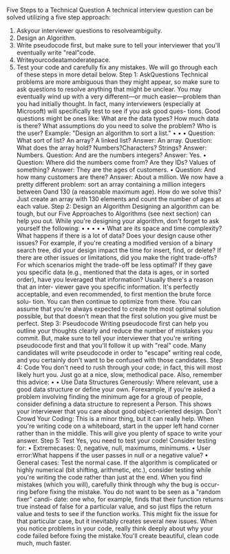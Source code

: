 Five Steps to a Technical Question
A technical interview question can be solved utilizing a five step approach:
1. Askyour interviewer questions to resolveambiguity.
2. Design an Algorithm.
3. Write pseudocode first, but make sure to tell your interviewer that you'll eventually write "real"code.
4. Writeyourcodeatamoderatepace.
5. Test your code and carefully fix any mistakes.
We will go through each of these steps in more detail below.
Step 1: AskQuestions
Technical problems are more ambiguous than they might appear, so make sure to ask questions to resolve anything that might be unclear. You may eventually wind up with a very different—or much easier—problem than you had initially thought. In fact, many interviewers (especially at Microsoft) will specifically test to see if you ask good ques- tions.
Good questions might be ones like: What are the data types? How much data is there? What assumptions do you need to solve the problem? Who is the user?
Example: "Design an algorithm to sort a list."
• • •
Question: What sort of list? An array? A linked list?
Answer: An array.
Question: What does the array hold? Numbers?Characters? Strings? Answer: Numbers.
Question: And are the numbers integers?
Answer: Yes.
• Question: Where did the numbers come from? Are they IDs? Values of something?
Answer: They are the ages of customers.
• Question: And how many customers are there?
Answer: About a million.
We now have a pretty different problem: sort an array containing a million integers between Oand 130 (a reasonable maximum age). How do we solve this? Just create an array with 130 elements and count the number of ages at each value.
Step 2: Design an Algorithm
Designing an algorithm can be tough, but our Five Approaches to Algorithms (see next section) can help you out. While you're designing your algorithm, don't forget to ask yourself the following:
• • •
• •
What are its space and time complexity?
What happens if there is a lot of data?
Does your design cause other issues? For example, if you're creating a modified version of a binary search tree, did your design impact the time for insert, find, or delete?
If there are other issues or limitations, did you make the right trade-offs? For which scenarios might the trade-off be less optimal?
If they gave you specific data (e.g., mentioned that the data is ages, or in sorted order), have you leveraged that information? Usually there's a reason that an inter- viewer gave you specific information.
It's perfectly acceptable, and even recommended, to first mention the brute force solu- tion. You can then continue to optimize from there. You can assume that you're always expected to create the most optimal solution possible, but that doesn't mean that the first solution you give must be perfect.
Step 3: Pseudocode
Writing pseudocode first can help you outline your thoughts clearly and reduce the number of mistakes you commit. But, make sure to tell your interviewer that you're writing pseudocode first and that you'll follow it up with "real" code. Many candidates will write pseudocode in order to "escape" writing real code, and you certainly don't want to be confused with those candidates.
Step 4: Code
You don't need to rush through your code; in fact, this will most likely hurt you. Just go at a nice, slow, methodical pace. Also, remember this advice:
•
•
Use Data Structures Generously: Where relevant, use a good data structure or define your own. Forexample, if you're asked a problem involving finding the minimum age for a group of people, consider defining a data structure to represent a Person. This shows your interviewer that you care about good object-oriented design.
Don't Crowd Your Coding: This is a minor thing, but it can really help. When you're writing code on a whiteboard, start in the upper left hand corner rather than in the middle. This will give you plenty of space to write your answer.
Step 5: Test
Yes, you need to test your code! Consider testing for:
• Extremecases: 0, negative, null, maximums, minimums.
• User error:What happens if the user passes in null or a negative value?
• General cases: Test the normal case.
If the algorithm is complicated or highly numerical (bit shifting, arithmetic, etc.), consider testing while you're writing the code rather than just at the end.
When you find mistakes (which you will), carefully think through why the bug is occur- ring before fixing the mistake. You do not want to be seen as a "random fixer" candi- date: one who, for example, finds that their function returns true instead of false for a particular value, and so just flips the return value and tests to see if the function works. This might fix the issue for that particular case, but it inevitably creates several new issues.
When you notice problems in your code, really think deeply about why your code failed before fixing the mistake.You'll create beautiful, clean code much, much faster.
